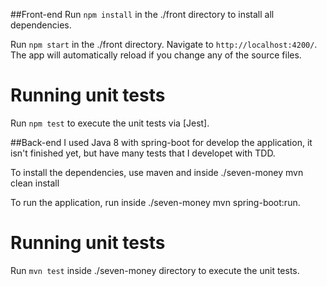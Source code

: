 
##Front-end
Run `npm install` in the ./front directory to install all dependencies.

Run `npm start` in the ./front directory. Navigate to `http://localhost:4200/`. The app will automatically reload if you change any of the source files.

# Running unit tests

Run `npm test` to execute the unit tests via [Jest].

##Back-end
I used Java 8 with spring-boot for develop the application, it isn't finished yet, but have many tests that I developet with TDD.

To install the dependencies, use maven and  inside ./seven-money 
mvn clean install

To run the application, run inside ./seven-money
mvn spring-boot:run.
# Running unit tests
Run `mvn test` inside ./seven-money directory to execute the unit tests.
